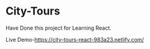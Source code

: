 # City-Tours

Have Done this project for Learning React.

Live Demo-https://city-tours-react-983a23.netlify.com/
